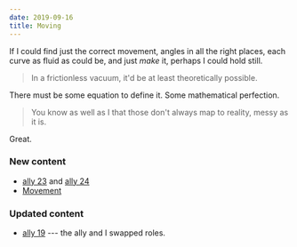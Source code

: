 ```yaml
---
date: 2019-09-16
title: Moving
---
```


If I could find just the correct movement, angles in all the right places, each curve as fluid as could be, and just *make* it, perhaps I could hold still.

<!--more-->

> In a frictionless vacuum, it'd be at least theoretically possible.

There must be some equation to define it. Some mathematical perfection.

> You know as well as I that those don't always map to reality, messy as it is.

Great.

### New content

* [ally 23](/23) and [ally 24](/24)
* [Movement](/movement)

### Updated content

* [ally 19](/19) --- the ally and I swapped roles.
